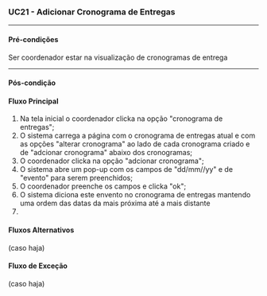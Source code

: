 ### UC21 - Adicionar Cronograma de Entregas
---
#### Pré-condições
Ser coordenador estar na visualização de cronogramas de entrega

---
#### Pós-condição

#### Fluxo Principal
1. Na tela inicial o coordenador clicka na opção "cronograma de entregas";
2. O sistema carrega a página com o cronograma de entregas atual e com as opções "alterar cronograma" ao lado de cada cronograma criado e de  "adcionar cronograma" abaixo dos cronogramas;
3. O coordenador clicka na opção  "adcionar cronograma";
4. O sistema abre um pop-up com os campos de "dd/mm//yy" e de "evento" para serem preenchidos;
5. O coordenador preenche os campos e clicka "ok"; 
6. O sistema diciona este envento no cronograma de entregas mantendo uma ordem das datas da mais próxima até a mais distante
7. 
#### Fluxos Alternativos
(caso haja)

#### Fluxo de Exceção
(caso haja)

